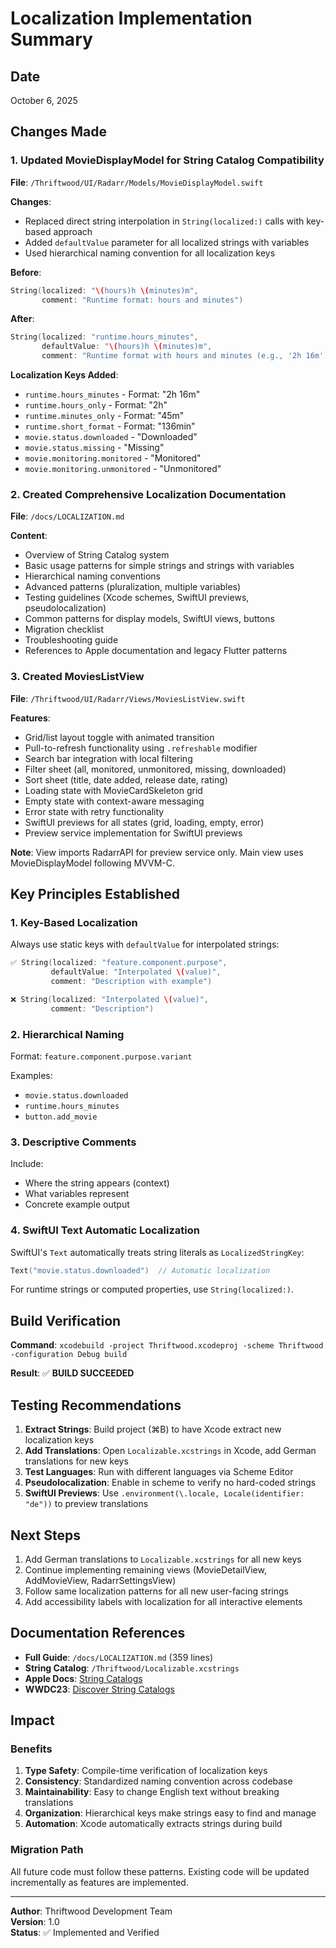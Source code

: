 # Localization Implementation Summary

## Date

October 6, 2025

## Changes Made

### 1. Updated MovieDisplayModel for String Catalog Compatibility

**File**: `/Thriftwood/UI/Radarr/Models/MovieDisplayModel.swift`

**Changes**:

- Replaced direct string interpolation in `String(localized:)` calls with key-based approach
- Added `defaultValue` parameter for all localized strings with variables
- Used hierarchical naming convention for all localization keys

**Before**:

```swift
String(localized: "\(hours)h \(minutes)m", 
       comment: "Runtime format: hours and minutes")
```

**After**:

```swift
String(localized: "runtime.hours_minutes",
       defaultValue: "\(hours)h \(minutes)m",
       comment: "Runtime format with hours and minutes (e.g., '2h 16m')")
```

**Localization Keys Added**:

- `runtime.hours_minutes` - Format: "2h 16m"
- `runtime.hours_only` - Format: "2h"
- `runtime.minutes_only` - Format: "45m"
- `runtime.short_format` - Format: "136min"
- `movie.status.downloaded` - "Downloaded"
- `movie.status.missing` - "Missing"
- `movie.monitoring.monitored` - "Monitored"
- `movie.monitoring.unmonitored` - "Unmonitored"

### 2. Created Comprehensive Localization Documentation

**File**: `/docs/LOCALIZATION.md`

**Content**:

- Overview of String Catalog system
- Basic usage patterns for simple strings and strings with variables
- Hierarchical naming conventions
- Advanced patterns (pluralization, multiple variables)
- Testing guidelines (Xcode schemes, SwiftUI previews, pseudolocalization)
- Common patterns for display models, SwiftUI views, buttons
- Migration checklist
- Troubleshooting guide
- References to Apple documentation and legacy Flutter patterns

### 3. Created MoviesListView

**File**: `/Thriftwood/UI/Radarr/Views/MoviesListView.swift`

**Features**:

- Grid/list layout toggle with animated transition
- Pull-to-refresh functionality using `.refreshable` modifier
- Search bar integration with local filtering
- Filter sheet (all, monitored, unmonitored, missing, downloaded)
- Sort sheet (title, date added, release date, rating)
- Loading state with MovieCardSkeleton grid
- Empty state with context-aware messaging
- Error state with retry functionality
- SwiftUI previews for all states (grid, loading, empty, error)
- Preview service implementation for SwiftUI previews

**Note**: View imports RadarrAPI for preview service only. Main view uses MovieDisplayModel following MVVM-C.

## Key Principles Established

### 1. Key-Based Localization

Always use static keys with `defaultValue` for interpolated strings:

```swift
✅ String(localized: "feature.component.purpose",
         defaultValue: "Interpolated \(value)",
         comment: "Description with example")

❌ String(localized: "Interpolated \(value)",
         comment: "Description")
```

### 2. Hierarchical Naming

Format: `feature.component.purpose.variant`

Examples:

- `movie.status.downloaded`
- `runtime.hours_minutes`
- `button.add_movie`

### 3. Descriptive Comments

Include:

- Where the string appears (context)
- What variables represent
- Concrete example output

### 4. SwiftUI Text Automatic Localization

SwiftUI's `Text` automatically treats string literals as `LocalizedStringKey`:

```swift
Text("movie.status.downloaded")  // Automatic localization
```

For runtime strings or computed properties, use `String(localized:)`.

## Build Verification

**Command**: `xcodebuild -project Thriftwood.xcodeproj -scheme Thriftwood -configuration Debug build`

**Result**: ✅ **BUILD SUCCEEDED**

## Testing Recommendations

1. **Extract Strings**: Build project (⌘B) to have Xcode extract new localization keys
2. **Add Translations**: Open `Localizable.xcstrings` in Xcode, add German translations for new keys
3. **Test Languages**: Run with different languages via Scheme Editor
4. **Pseudolocalization**: Enable in scheme to verify no hard-coded strings
5. **SwiftUI Previews**: Use `.environment(\.locale, Locale(identifier: "de"))` to preview translations

## Next Steps

1. Add German translations to `Localizable.xcstrings` for all new keys
2. Continue implementing remaining views (MovieDetailView, AddMovieView, RadarrSettingsView)
3. Follow same localization patterns for all new user-facing strings
4. Add accessibility labels with localization for all interactive elements

## Documentation References

- **Full Guide**: `/docs/LOCALIZATION.md` (359 lines)
- **String Catalog**: `/Thriftwood/Localizable.xcstrings`
- **Apple Docs**: [String Catalogs](https://developer.apple.com/documentation/xcode/localizing-and-varying-text-with-a-string-catalog)
- **WWDC23**: [Discover String Catalogs](https://developer.apple.com/videos/play/wwdc2023/10155/)

## Impact

### Benefits

1. **Type Safety**: Compile-time verification of localization keys
2. **Consistency**: Standardized naming convention across codebase
3. **Maintainability**: Easy to change English text without breaking translations
4. **Organization**: Hierarchical keys make strings easy to find and manage
5. **Automation**: Xcode automatically extracts strings during build

### Migration Path

All future code must follow these patterns. Existing code will be updated incrementally as features are implemented.

---

**Author**: Thriftwood Development Team  
**Version**: 1.0  
**Status**: ✅ Implemented and Verified
